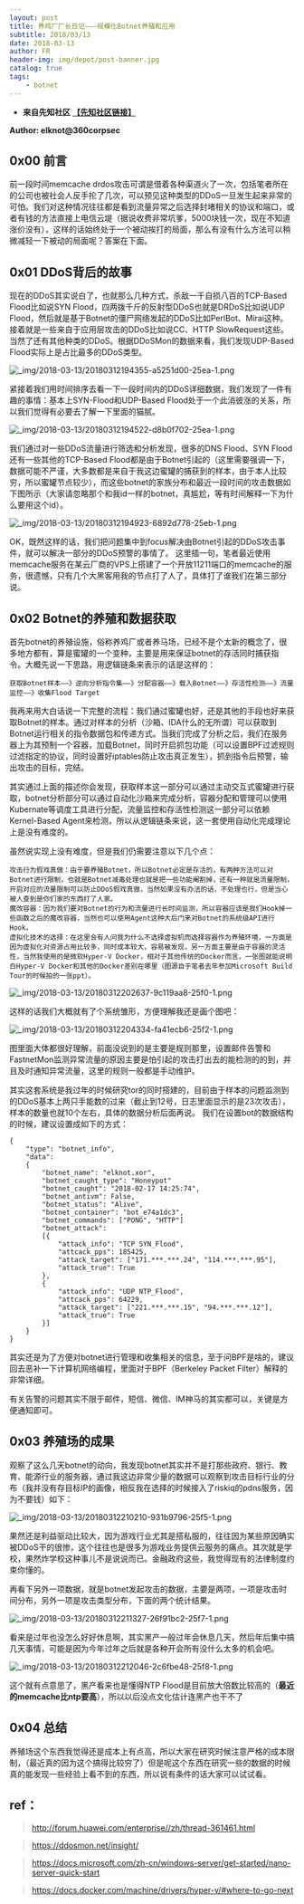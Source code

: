 ```yaml
---
layout: post
title: 养鸡厂厂长日记———规模化Botnet养殖和应用
subtitle: 2018/03/13
date: 2018-03-13
author: FR
header-img: img/depot/post-banner.jpg
catalog: true
tags:
    - botnet
---
```


- **来自先知社区 [【先知社区链接】](https://xianzhi.aliyun.com/forum/topic/2141)**

**Author: elknot@360corpsec**

## 0x00 前言
前一段时间memcache drdos攻击可谓是借着各种渠道火了一次，包括笔者所在的公司也被社会人反手抡了几次，可以预见这种类型的DDoS一旦发生起来非常的可怕。我们对这种情况往往都是看到流量异常之后选择封堵相关的协议和端口，或者有钱的方法直接上电信云堤（据说收费非常坑爹，5000块钱一次，现在不知道涨价没有），这样的话始终处于一个被动挨打的局面，那么有没有什么方法可以稍微减轻一下被动的局面呢？答案在下面。

## 0x01 DDoS背后的故事
现在的DDoS其实说白了，也就那么几种方式，杀敌一千自损八百的TCP-Based Flood比如说SYN Flood，四两拨千斤的反射型DDoS也就是DRDoS比如说UDP Flood，然后就是基于Botnet的僵尸网络发起的DDoS比如PerlBot、Mirai这种。接着就是一些来自于应用层攻击的DDoS比如说CC、HTTP SlowRequest这些。当然了还有其他种类的DDoS。根据DDoSMon的数据来看，我们发现UDP-Based Flood实际上是占比最多的DDoS类型。

![_img/2018-03-13/20180312194355-a5251d00-25ea-1.png](https://xianzhi.aliyun.com/forum/media/upload/picture/20180312194355-a5251d00-25ea-1.png)

紧接着我们用时间排序去看一下一段时间内的DDoS详细数据，我们发现了一件有趣的事情：基本上SYN-Flood和UDP-Based Flood处于一个此消彼涨的关系，所以我们觉得有必要去了解一下里面的猫腻。

![_img/2018-03-13/20180312194522-d8b0f702-25ea-1.png](https://xianzhi.aliyun.com/forum/media/upload/picture/20180312194522-d8b0f702-25ea-1.png)

我们通过对一些DDoS流量进行筛选和分析发现，很多的DNS Flood、SYN Flood还有一些其他的TCP-Based Flood都是由于Botnet引起的（这里需要强调一下，数据可能不严谨，大多数都是来自于我这边蜜罐的捕获到的样本，由于本人比较穷，所以蜜罐节点较少），而这些botnet的家族分布和最近一段时间的攻击数据如下图所示（大家请忽略那个和我id一样的botnet，真尴尬，等有时间解释一下为什么要用这个id）。

![_img/2018-03-13/20180312194923-6892d778-25eb-1.png](https://xianzhi.aliyun.com/forum/media/upload/picture/20180312194923-6892d778-25eb-1.png)

OK，既然这样的话，我们把问题集中到focus解决由Botnet引起的DDoS攻击事件，就可以解决一部分的DDoS预警的事情了。
这里插一句，笔者最近使用memcache服务在某云厂商的VPS上搭建了一个开放11211端口的memcache的服务，很遗憾，只有几个大黑客用我的节点打了人了，具体打了谁我们在第三部分说。

## 0x02 Botnet的养殖和数据获取
首先botnet的养殖设施，俗称养鸡厂或者养马场，已经不是个太新的概念了，很多地方都有，算是蜜罐的一个变种，主要是用来保证botnet的存活同时捕获指令。大概先说一下思路，用逻辑链条来表示的话是这样的：
```
获取Botnet样本——》逆向分析指令集——》分配容器——》载入Botnet——》存活性检测——》流量监控——》收集Flood Target
```

我再来用大白话说一下完整的流程：我们通过蜜罐也好，还是其他的手段也好来获取Botnet的样本。通过对样本的分析（沙箱、IDA什么的无所谓）可以获取到Botnet运行相关的指令数据包和传递方式。当我们完成了分析之后，我们在服务器上为其预制一个容器，加载Botnet，同时开启抓包功能（可以设置BPF过滤规则过滤指定的协议，同时设置好iptables防止攻击真正发生），抓到指令后预警，输出攻击的目标，完结。

其实通过上面的描述你会发现，获取样本这一部分可以通过主动交互式蜜罐进行获取，botnet分析部分可以通过自动化沙箱来完成分析，容器分配和管理可以使用Kubernate等调度工具进行分配，流量监控和存活性检测这一部分可以依赖Kernel-Based Agent来检测，所以从逻辑链条来说，这一套使用自动化完成理论上是没有难度的。

虽然说实现上没有难度，但是我们仍需要注意以下几个点：

    攻击行为假戏真做：由于要养殖Botnet，所以Botnet必定是存活的，有两种方法可以对Botnet进行限制，也就是Botnet减毒处理也就是把一些功能阉割掉，还有一种就是流量限制，开启对应的流量限制可以防止DDoS假戏真做，当然如果没有办法的话，不处理也行，但是当心被人查到是你们家的东西打了人家。  
    魔改容器：因为我们要对Botnet的行为和流量进行长时间监测，所以容器应该是我们Hook掉一些函数之后的魔改容器，当然也可以使用Agent这种大后门来对Botnet的系统级API进行Hook。  
    虚拟化技术的选择：在这里会有人问我为什么不选择虚拟机而选择容器作为养殖环境，一方面是因为虚拟化对资源占用比较多，同时成本较大，容易被发现，另一方面主要是由于容器的灵活性，当然我使用的是微软Hyper-V Docker，相对于其他传统的Docker而言，一张图就能说明白Hyper-V Docker和其他的Docker差别在哪里（图源自于笔者去年参加Microsoft Build Tour的时候拍的一张ppt）。

![_img/2018-03-13/20180312202637-9c119aa8-25f0-1.png](https://xianzhi.aliyun.com/forum/media/upload/picture/20180312202637-9c119aa8-25f0-1.png)

这样的话我们大概就有了个系统雏形，方便理解我还是画个图吧：

![_img/2018-03-13/20180312204334-fa41ecb6-25f2-1.png](https://xianzhi.aliyun.com/forum/media/upload/picture/20180312204334-fa41ecb6-25f2-1.png)

图里面大体都很好理解，前面没说到的是主要是规则那里，设置邮件告警和FastnetMon监测异常流量的原因主要是怕引起的攻击打出去的能检测的的到，并且及时通知异常流量，这里的规则一般都是手动维护。

其实这套系统是我过年的时候研究tor的同时搭建的，目前由于样本的问题监测到的DDoS基本上两只手能数的过来（截止到12号，日志里面显示的是23次攻击），样本的数量也就10个左右，具体的数据分析后面再说。
我们在设置bot的数据结构的时候，建议设置成如下的方式：
```
{
    "type": "botnet_info",
    "data":
    {
        "botnet_name": "elknot.xor",
        "botnet_caught_type": "Honeypot"
        "botnet_caught": "2018-02-17 14:25:74",
        "botnet_antivm": False,
        "botnet_status": "Alive",
        "botnet_container": "bot_e74a1dc3",
        "botnet_commands": ["PONG", "HTTP"]
        "botnet_attack": 
        [{
            "attack_info": "TCP SYN_Flood",
            "attcack_pps": 185425,
            "attack_target": ["171.***.***.24", "114.***.***.95"],
            "attack_true": True
        },
        {
            "attack_info": "UDP NTP_Flood",
            "attcack_pps": 64229,
            "attack_target": ["221.***.***.15", "94.***.***.12"],
            "attack_true": True
        }]
    }
}
```

其实还是为了方便对botnet进行管理和收集相关的信息，至于问BPF是啥的，建议回去恶补一下计算机网络编程，里面对于BPF（Berkeley Packet Filter）解释的非常详细。

有关告警的问题其实不限于邮件，短信、微信、IM神马的其实都可以，关键是方便通知即可。

## 0x03 养殖场的成果
观察了这么几天botnet的动向，我发现botnet其实并不是打那些政府、银行、教育、能源行业的服务器，通过我这边非常少量的数据可以观察到攻击目标行业的分布（我并没有存目标IP的画像，相反我在选择的时候接入了riskiq的pdns服务，因为不要钱）如下：

![_img/2018-03-13/20180312210210-931b9796-25f5-1.png](https://xianzhi.aliyun.com/forum/media/upload/picture/20180312210210-931b9796-25f5-1.png)

果然还是利益驱动比较大，因为游戏行业尤其是搭私服的，往往因为某些原因确实被DDoS干的很惨，这个往往也是很多为游戏业务提供云服务的痛点。其次就是学校，果然炸学校这种事儿不是说说而已。金融政府这些，我觉得现有的法律制度约束你懂的。

再看下另外一项数据，就是botnet发起攻击的数据，主要是两项，一项是攻击时间分布，另外一项是攻击类型分布，下面的两个统计结果。

![_img/2018-03-13/20180312211327-26f91bc2-25f7-1.png](https://xianzhi.aliyun.com/forum/media/upload/picture/20180312211327-26f91bc2-25f7-1.png)

看来是过年也没怎么好好休息啊，其实黑产一般过年会休息几天，然后年后集中搞几天事情，可能是因为今年过年之后就是各种开会所有没什么太多的机会吧。

![_img/2018-03-13/20180312212046-2c6fbe48-25f8-1.png](https://xianzhi.aliyun.com/forum/media/upload/picture/20180312212046-2c6fbe48-25f8-1.png)

这个就有点意思了，黑产看来也是懂得NTP Flood是目前放大倍数比较高的（**最近的memcache比ntp要高**），所以以后没点文化估计连黑产也干不了

## 0x04 总结
养殖场这个东西我觉得还是成本上有点高，所以大家在研究时候注意严格的成本限制，（最近真的因为这个搞得比较穷了）但是呢这个东西在研究一些的数据的时候真的能发现一些经验上看不到的东西，所以说有条件的话大家可以试试看。

## ref：
> http://forum.huawei.com/enterprise//zh/thread-361461.html

> https://ddosmon.net/insight/

> https://docs.microsoft.com/zh-cn/windows-server/get-started/nano-server-quick-start

> https://docs.docker.com/machine/drivers/hyper-v/#where-to-go-next